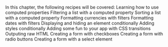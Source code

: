 In this chapter, the following recipes will be covered:
    Learning how to use computed properties
    Filtering a list with a computed property
    Sorting a list with a computed property
    Formatting currencies with filters
    Formatting dates with filters
    Displaying and hiding an element conditionally
    Adding styles conditionally
    Adding some fun to your app with CSS transitions
    Outputing raw HTML
    Creating a form with checkboxes
    Creating a form with radio buttons
    Creating a form with a select element